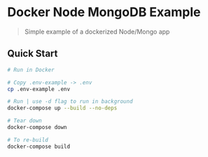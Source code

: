 # Docker Node MongoDB Example

> Simple example of a dockerized Node/Mongo app

## Quick Start

```bash
# Run in Docker

# Copy .env-example -> .env
cp .env-example .env

# Run | use -d flag to run in background
docker-compose up --build --no-deps

# Tear down
docker-compose down

# To re-build
docker-compose build
```
